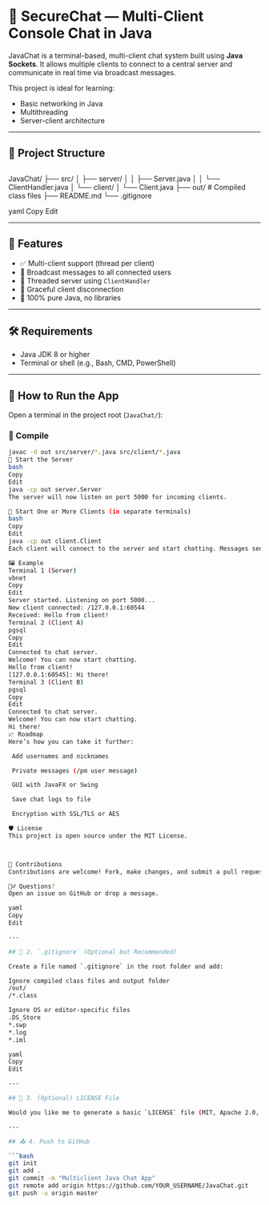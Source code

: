 # 💬 SecureChat — Multi-Client Console Chat in Java

JavaChat is a terminal-based, multi-client chat system built using **Java Sockets**. It allows multiple clients to connect to a central server and communicate in real time via broadcast messages.

This project is ideal for learning:
- Basic networking in Java
- Multithreading
- Server-client architecture

---

## 🧱 Project Structure
## 
JavaChat/
├── src/
│ ├── server/
│ │ ├── Server.java
│ │ └── ClientHandler.java
│ └── client/
│ └── Client.java
├── out/ # Compiled class files
├── README.md
└── .gitignore

yaml
Copy
Edit

---

## 🚀 Features

- ✅ Multi-client support (thread per client)
- 📢 Broadcast messages to all connected users
- 🧵 Threaded server using `ClientHandler`
- 👋 Graceful client disconnection
- 💯 100% pure Java, no libraries

---

## 🛠 Requirements

- Java JDK 8 or higher
- Terminal or shell (e.g., Bash, CMD, PowerShell)

---

## 🧪 How to Run the App

Open a terminal in the project root (`JavaChat/`):

### 🧰 Compile

```bash
javac -d out src/server/*.java src/client/*.java
🔌 Start the Server
bash
Copy
Edit
java -cp out server.Server
The server will now listen on port 5000 for incoming clients.

💬 Start One or More Clients (in separate terminals)
bash
Copy
Edit
java -cp out client.Client
Each client will connect to the server and start chatting. Messages sent from one client will be broadcast to all others.

🖼 Example
Terminal 1 (Server)
vbnet
Copy
Edit
Server started. Listening on port 5000...
New client connected: /127.0.0.1:60544
Received: Hello from client!
Terminal 2 (Client A)
pgsql
Copy
Edit
Connected to chat server.
Welcome! You can now start chatting.
Hello from client!
[127.0.0.1:60545]: Hi there!
Terminal 3 (Client B)
pgsql
Copy
Edit
Connected to chat server.
Welcome! You can now start chatting.
Hi there!
📈 Roadmap
Here’s how you can take it further:

 Add usernames and nicknames

 Private messages (/pm user message)

 GUI with JavaFX or Swing

 Save chat logs to file

 Encryption with SSL/TLS or AES

🛡️ License
This project is open source under the MIT License.



🤝 Contributions
Contributions are welcome! Fork, make changes, and submit a pull request.

🙋‍♂️ Questions?
Open an issue on GitHub or drop a message.

yaml
Copy
Edit

---

## 📄 2. `.gitignore` (Optional but Recommended)

Create a file named `.gitignore` in the root folder and add:

Ignore compiled class files and output folder
/out/
/*.class

Ignore OS or editor-specific files
.DS_Store
*.swp
*.log
*.iml

yaml
Copy
Edit

---

## 📄 3. (Optional) LICENSE File

Would you like me to generate a basic `LICENSE` file (MIT, Apache 2.0, GPL, etc.)? MIT is the most permissive and easiest for small projects.

---

## 📤 4. Push to GitHub

```bash
git init
git add .
git commit -m "Multiclient Java Chat App"
git remote add origin https://github.com/YOUR_USERNAME/JavaChat.git
git push -u origin master





